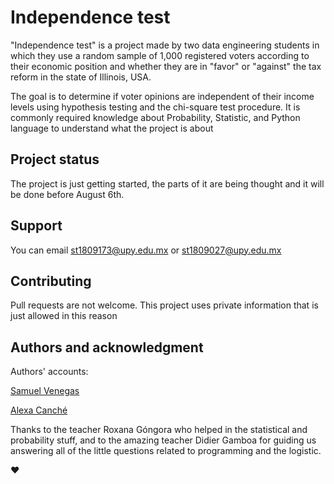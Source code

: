 # Independence test

"Independence test" is a project made by two data engineering students in which they use a random sample of 1,000 registered voters according to their economic position and whether they are in "favor" or "against" the tax reform in the state of Illinois, USA.

The goal is to determine if voter opinions are independent of their income levels using hypothesis testing and the chi-square test procedure. It is commonly required knowledge about Probability, Statistic, and Python language to understand what the project is about


## Project status
The project is just getting started, the parts of it are being thought and it will be done before August 6th. 


## Support
You can email st1809173@upy.edu.mx or st1809027@upy.edu.mx


## Contributing
Pull requests are not welcome. This project uses private information that is just allowed in this reason


## Authors and acknowledgment
Authors' accounts:

[Samuel Venegas](https://github.com/Sam9Ves3)

[Alexa Canché](https://github.com/alexacanche)

Thanks to the teacher Roxana Góngora who helped in the statistical and probability stuff, and to the amazing teacher Didier Gamboa for guiding us answering all of the little questions related to programming and the logistic.

❤
